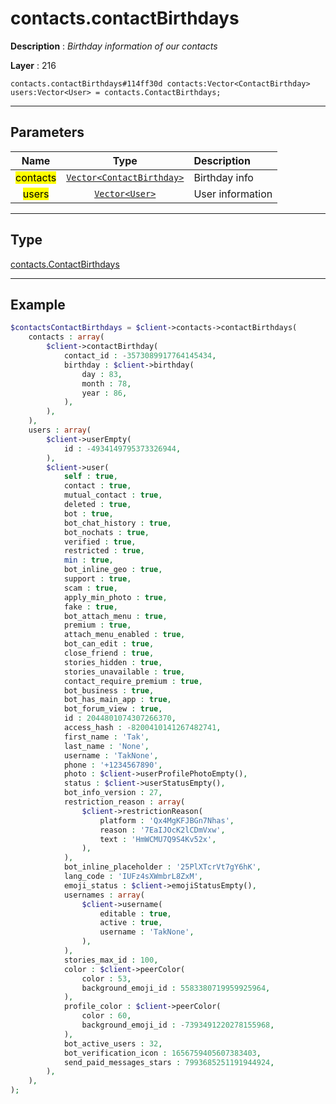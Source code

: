 # contacts.contactBirthdays

**Description** : *Birthday information of our contacts*

**Layer** : 216

```tl
contacts.contactBirthdays#114ff30d contacts:Vector<ContactBirthday> users:Vector<User> = contacts.ContactBirthdays;
```

---

## Parameters

| Name | Type | Description |
| :---: | :---: | :--- |
| <mark>contacts</mark> | [`Vector<ContactBirthday>`](type/ContactBirthday) | Birthday info |
| <mark>users</mark> | [`Vector<User>`](type/User) | User information |

---

## Type

[contacts.ContactBirthdays](type/contacts.ContactBirthdays)

---

## Example

```php
$contactsContactBirthdays = $client->contacts->contactBirthdays(
	contacts : array(
		$client->contactBirthday(
			contact_id : -3573089917764145434,
			birthday : $client->birthday(
				day : 83,
				month : 78,
				year : 86,
			),
		),
	),
	users : array(
		$client->userEmpty(
			id : -4934149795373326944,
		),
		$client->user(
			self : true,
			contact : true,
			mutual_contact : true,
			deleted : true,
			bot : true,
			bot_chat_history : true,
			bot_nochats : true,
			verified : true,
			restricted : true,
			min : true,
			bot_inline_geo : true,
			support : true,
			scam : true,
			apply_min_photo : true,
			fake : true,
			bot_attach_menu : true,
			premium : true,
			attach_menu_enabled : true,
			bot_can_edit : true,
			close_friend : true,
			stories_hidden : true,
			stories_unavailable : true,
			contact_require_premium : true,
			bot_business : true,
			bot_has_main_app : true,
			bot_forum_view : true,
			id : 2044801074307266370,
			access_hash : -8200410141267482741,
			first_name : 'Tak',
			last_name : 'None',
			username : 'TakNone',
			phone : '+1234567890',
			photo : $client->userProfilePhotoEmpty(),
			status : $client->userStatusEmpty(),
			bot_info_version : 27,
			restriction_reason : array(
				$client->restrictionReason(
					platform : 'Qx4MgKFJBGn7Nhas',
					reason : '7EaIJOcK2lCDmVxw',
					text : 'HmWCMU7Q9S4Kv52x',
				),
			),
			bot_inline_placeholder : '25PlXTcrVt7gY6hK',
			lang_code : 'IUFz4sXWmbrL8ZxM',
			emoji_status : $client->emojiStatusEmpty(),
			usernames : array(
				$client->username(
					editable : true,
					active : true,
					username : 'TakNone',
				),
			),
			stories_max_id : 100,
			color : $client->peerColor(
				color : 53,
				background_emoji_id : 5583380719959925964,
			),
			profile_color : $client->peerColor(
				color : 60,
				background_emoji_id : -7393491220278155968,
			),
			bot_active_users : 32,
			bot_verification_icon : 1656759405607383403,
			send_paid_messages_stars : 7993685251191944924,
		),
	),
);
```